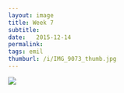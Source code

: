 ```yaml
---
layout: image
title: Week 7
subtitle: 
date:   2015-12-14
permalink: 
tags: emil
thumburl: /i/IMG_9073_thumb.jpg
---
```

![]({{site.url}}/i/IMG_9073_thumb.jpg)
